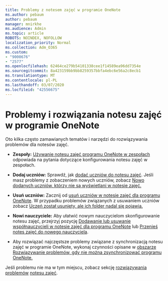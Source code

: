 ```yaml
---
title: Problemy z notesem zajęć w programie OneNote
ms.author: pebaum
author: pebaum
manager: mnirkhe
ms.audience: Admin
ms.topic: article
ROBOTS: NOINDEX, NOFOLLOW
localization_priority: Normal
ms.collection: Adm_O365
ms.custom:
- "9000676"
- "2577"
ms.openlocfilehash: 62464ce279b54101338cee1f14589ea96dd7354e
ms.sourcegitcommit: 8a423159bb9bb8259357bbfa4ebc6e56a2c8ecb1
ms.translationtype: MT
ms.contentlocale: pl-PL
ms.lasthandoff: 03/07/2020
ms.locfileid: "42556675"
---
```

# <a name="onenote-class-notebook-issues-and-resolutions"></a>Problemy i rozwiązania notesu zajęć w programie OneNote

Oto kilka często zamawianych tematów i narzędzi do rozwiązywania problemów dla notesów zajęć.

- **Zespoły:** [Używanie notesu zajęć programu OneNote w zespołach](https://support.office.com/article/bd77f11f-27cd-4d41-bfbd-2b11799f1440) odpowiada na pytania dotyczące konfigurowania notesu zajęć w zespołach.

- **Dodaj uczniów:** Sprawdź, jak [dodać uczniów do notesu zajęć](https://support.office.com/article/149882af-506a-4689-9fee-39309b97aae8). Jeśli masz problemy z zobaczeniem nowych uczniów, zobacz [Nowo dodanych uczniów, którzy nie są wyświetlani w notesie zajęć.](https://support.office.com/article/4da02c45-b435-4af1-921b-51b8ee40e1c9)

- **Usuń uczniów:** Zacznij od [usuń uczniów w notesie zajęć dla programu OneNote](https://support.office.com/article/86dcf019-408f-4de8-8055-eb61f1578c3c). W przypadku problemów związanych z usuwaniem uczniów zobacz [Uczeń został usunięty, ale ich folder nadal się pojawia.](https://support.office.com/article/0ed81eaa-c14a-436f-bb6f-ce95f130cc71)

- **Nowi nauczyciele:** Aby ułatwić nowym nauczycielom skonfigurowanie notesu zajęć, przejrzyj pozycję [Dodawanie lub usuwanie współnauczycieli w notesie zajęć dla programu OneNote](https://support.office.com/article/fdcb870b-49a7-4a14-9ea6-d817f88026f8) lub [Przenieś notes zajęć do nowego nauczyciela](https://support.office.com/article/84ef5d4a-0eec-4d5b-bc22-1317bc3b9027).

- Aby rozwiązać najczęstsze problemy związane z synchronizacją notesu zajęć w programie OneNote, wykonaj czynności opisane w [obszarze Rozwiązywanie problemów, gdy nie można zsynchronizować programu OneNote.](https://support.office.com/article/Fix-issues-when-you-can-t-sync-OneNote-299495ef-66d1-448f-90c1-b785a6968d45)

Jeśli problemu nie ma w tym miejscu, zobacz sekcję [rozwiązywania problemów](https://support.office.com/article/class-notebook-ee70aff9-52e8-449f-be6a-7cbc1d65eaea#ID0EAABAAA=Manage&ID0EABAAA=Troubleshoot) [notesu zajęć](https://support.office.com/article/class-notebook-ee70aff9-52e8-449f-be6a-7cbc1d65eaea). 


